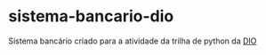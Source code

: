 # sistema-bancario-dio
Sistema bancário criado para a atividade da trilha de python da [DIO](https://web.dio.me/)
